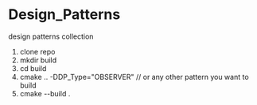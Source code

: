 # Design_Patterns
design patterns collection

1. clone repo
2. mkdir build
3. cd build
4.  cmake .. -DDP_Type="OBSERVER"  // or any other pattern you want to build
5. cmake --build .
